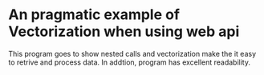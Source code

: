 # An pragmatic example of Vectorization when using web api 

This program goes to show nested calls and vectorization make the it easy to retrive and process data.
In addtion, program has excellent readability.
